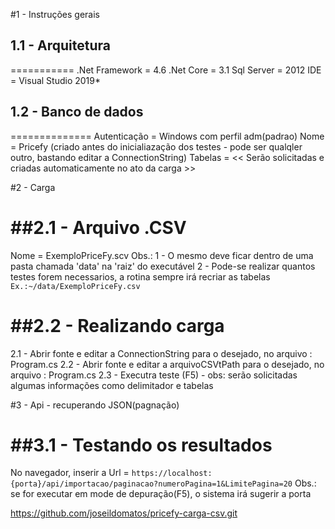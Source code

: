 
#1 - Instruções gerais

## 1.1 - Arquitetura
===========
.Net Framework = 4.6
.Net Core      = 3.1
Sql Server     = 2012
IDE            = Visual Studio 2019*

## 1.2 - Banco de dados
==============
Autenticação   = Windows com perfil adm(padrao)
Nome           = Pricefy (criado antes do inicialiazação dos testes - pode ser qualqler outro, bastando editar a ConnectionString)
Tabelas        =  << Serão solicitadas e criadas automaticamente no ato da carga >>



#2 - Carga

##2.1 - Arquivo .CSV
============
Nome          = ExemploPriceFy.scv
                Obs.: 1 - O mesmo deve ficar dentro de uma pasta chamada 'data' na 'raiz' do executável
                      2 - Pode-se realizar quantos testes forem necessarios, a rotina sempre irá recriar as tabelas
                ```Ex.:~/data/ExemploPriceFy.csv```

##2.2 - Realizando carga
================
2.1 - Abrir fonte e editar a ConnectionString para o desejado, no arquivo : Program.cs
2.2 - Abrir fonte e editar a arquivoCSVtPath para o desejado, no arquivo : Program.cs
2.3 - Executra teste (F5) - obs: serão solicitadas algumas informações como delimitador e tabelas



#3 - Api - recuperando JSON(pagnação)

##3.1 - Testando os resultados
============================
No navegador, inserir a Url = ```https://localhost:{porta}/api/importacao/paginacao?numeroPagina=1&LimitePagina=20```
                              Obs.: se for executar em mode de depuração(F5), o sistema irá sugerir a porta




https://github.com/joseildomatos/pricefy-carga-csv.git
